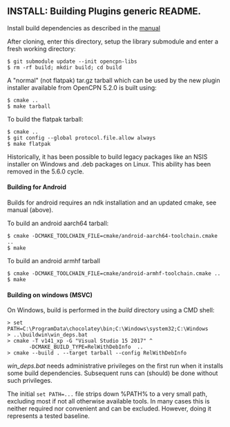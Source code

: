 ## INSTALL: Building Plugins generic README.

Install build dependencies as described in the
[manual](https://opencpn-manuals.github.io/main/AlternativeWorkflow/Local-Build.html)

After cloning, enter this directory, setup the library submodule and
enter a fresh working directory:

    $ git submodule update --init opencpn-libs
    $ rm -rf build; mkdir build; cd build

A "normal" (not flatpak) tar.gz tarball which can be used by the new plugin
installer available from OpenCPN 5.2.0 is built using:

    $ cmake ..
    $ make tarball

To build the flatpak tarball:

    $ cmake ..
    $ git config --global protocol.file.allow always
    $ make flatpak

Historically, it has been possible to build legacy packages like
an NSIS installer on Windows and .deb packages on Linux. This ability
has been removed in the 5.6.0 cycle.

#### Building for Android

Builds for android requires an ndk installation and an updated cmake,
see manual (above).

To build an android aarch64 tarball:

    $ cmake -DCMAKE_TOOLCHAIN_FILE=cmake/android-aarch64-toolchain.cmake ..
    $ make

To build an android armhf tarball

    $ cmake -DCMAKE_TOOLCHAIN_FILE=cmake/android-armhf-toolchain.cmake ..
    $ make

#### Building on windows (MSVC)
On Windows, build is performed in the _build_ directory using a CMD shell:

    > set PATH=C:\ProgramData\chocolatey\bin;C:\Windows\system32;C:\Windows
    > ..\buildwin\win_deps.bat
    > cmake -T v141_xp -G "Visual Studio 15 2017" ^
           -DCMAKE_BUILD_TYPE=RelWithDebInfo  ..
    > cmake --build . --target tarball --config RelWithDebInfo

_win\_deps.bat_ needs administrative privileges on the first run when it
installs some build dependencies. Subsequent runs can (should) be
done without such privileges.

The initial `set PATH=...` file strips down %PATH% to a very small path,
excluding most if not all otherwise available tools. In many cases this is
neither required nor convenient and can be excluded. However, doing it
represents a tested baseline.
